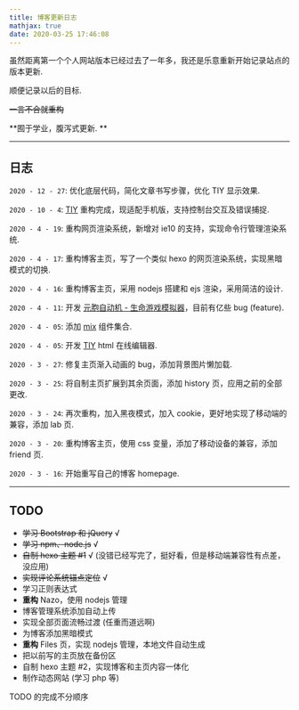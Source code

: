 ```yaml
---
title: 博客更新日志
mathjax: true
date: 2020-03-25 17:46:08
---
```


虽然距离第一个个人网站版本已经过去了一年多，我还是乐意重新开始记录站点的版本更新. 

顺便记录以后的目标. 

<!-- more -->

~~一言不合就重构~~

**囿于学业，腹泻式更新. **

---

## 日志

`2020 - 12 - 27`: 优化底层代码，简化文章书写步骤，优化 TIY 显示效果.

`2020 - 10 - 4`: [TIY](https://tiy.xecades.xyz/) 重构完成，现适配手机版，支持控制台交互及错误捕捉.

`2020 - 4 - 19`: 重构网页渲染系统，新增对 ie10 的支持，实现命令行管理渲染系统.

`2020 - 4 - 17`: 重构博客主页，写了一个类似 hexo 的网页渲染系统，实现黑暗模式的切换.

`2020 - 4 - 16`: 重构博客主页，采用 nodejs 搭建和 ejs 渲染，采用简洁的设计.

`2020 - 4 - 11`: 开发 [元胞自动机 - 生命游戏模拟器](https://lab.xecades.xyz/CA/)，目前有亿些 bug (feature).

`2020 - 4 - 05`: 添加 [mix](https://mix.xecades.xyz/) 组件集合.

`2020 - 4 - 05`: 开发 [TIY](https://tiy.xecades.xyz/) html 在线编辑器.

`2020 - 3 - 27`: 修复主页渐入动画的 bug，添加背景图片懒加载.

`2020 - 3 - 25`: 将自制主页扩展到其余页面，添加 history 页，应用之前的全部更改.

`2020 - 3 - 24`: 再次重构，加入黑夜模式，加入 cookie，更好地实现了移动端的兼容，添加 lab 页.

`2020 - 3 - 20`: 重构博客主页，使用 css 变量，添加了移动设备的兼容，添加 friend 页.

`2020 - 3 - 16`: 开始重写自己的博客 homepage.

---

## TODO

 - ~~学习 Bootstrap 和 jQuery~~ √
 - ~~学习 npm、node.js~~ √
 - ~~自制 hexo 主题 #1~~ √ (没错已经写完了，挺好看，但是移动端兼容性有点差，没应用)
 - ~~实现评论系统锚点定位~~ √
 - 学习正则表达式
 - **重构** Nazo，使用 nodejs 管理
 - 博客管理系统添加自动上传
 - 实现全部页面流畅过渡 (任重而道远啊)
 - 为博客添加黑暗模式
 - **重构** Files 页，实现 nodejs 管理，本地文件自动生成
 - 把以前写的主页放在备份区
 - 自制 hexo 主题 #2，实现博客和主页内容一体化
 - 制作动态网站 (学习 php 等)

TODO 的完成不分顺序